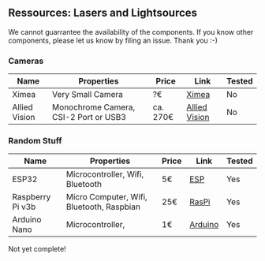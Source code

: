 ## Ressources: Lasers and Lightsources

We cannot guarrantee the availability of the components. If you know other components, please let us know by filing an issue. Thank you :-) 

### Cameras 

|  Name | Properties  |  Price | Link  | Tested |
|---|---|---|---|---|
|  Ximea | Very Small Camera | ?€  | [Ximea](https://www.ximea.com/en/products/subminiature-usb-cameras-5mpix-or-18-mpix/smallest-usb-camera-18-mpix-color-onsemi-ar1820hs)  | No |
|  Allied Vision | Monochrome Camera, CSI-2 Port or USB3 | ca. 270€  | [Allied Vision](https://www.alliedvision.com/en/products/embedded-vision-cameras/detail/Alvium/1800%20U-158.html)  | No |



### Random Stuff
|  Name | Properties  |  Price | Link  | Tested |
|---|---|---|---|---|
|  ESP32 | Microcontroller, Wifi, Bluetooth | 5€  | [ESP](http://esp32.net/)  | Yes |
|  Raspberry Pi v3b | Micro Computer, Wifi, Bluetooth, Raspbian | 25€  | [RasPi](http://raspberrpi.ort/)  | Yes |
|  Arduino Nano | Microcontroller, | 1€  | [Arduino](http://arduino.org/)  | Yes |


Not yet complete! 
